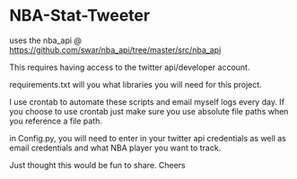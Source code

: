 # NBA-Stat-Tweeter

uses the nba_api @ https://github.com/swar/nba_api/tree/master/src/nba_api

This requires having access to the twitter api/developer account.

requirements.txt will you what libraries you will need for this project.

I use crontab to automate these scripts and email myself logs every day. If you choose to use crontab just make sure you use absolute file paths when you reference a file path.

in Config.py, you will need to enter in your twitter api credentials as well as email credentials and what NBA player you want to track.

Just thought this would be fun to share. Cheers

